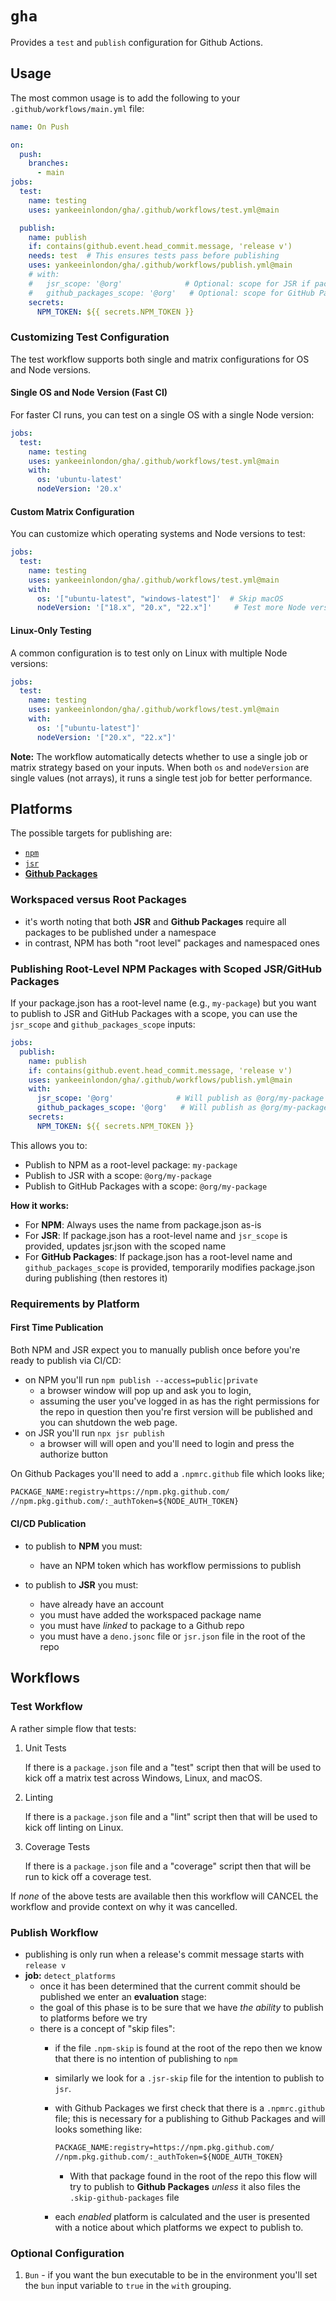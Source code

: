 # `gha`

Provides a `test` and `publish` configuration for Github Actions.

## Usage

The most common usage is to add the following to your `.github/workflows/main.yml` file:

```yml
name: On Push

on:
  push:
    branches:
      - main
jobs:
  test:
    name: testing
    uses: yankeeinlondon/gha/.github/workflows/test.yml@main

  publish:
    name: publish
    if: contains(github.event.head_commit.message, 'release v')
    needs: test  # This ensures tests pass before publishing
    uses: yankeeinlondon/gha/.github/workflows/publish.yml@main
    # with:
    #   jsr_scope: '@org'              # Optional: scope for JSR if package.json has root-level name
    #   github_packages_scope: '@org'   # Optional: scope for GitHub Packages if package.json has root-level name
    secrets:
      NPM_TOKEN: ${{ secrets.NPM_TOKEN }}
```

### Customizing Test Configuration

The test workflow supports both single and matrix configurations for OS and Node versions.

#### Single OS and Node Version (Fast CI)

For faster CI runs, you can test on a single OS with a single Node version:

```yml
jobs:
  test:
    name: testing
    uses: yankeeinlondon/gha/.github/workflows/test.yml@main
    with:
      os: 'ubuntu-latest'
      nodeVersion: '20.x'
```

#### Custom Matrix Configuration

You can customize which operating systems and Node versions to test:

```yml
jobs:
  test:
    name: testing
    uses: yankeeinlondon/gha/.github/workflows/test.yml@main
    with:
      os: '["ubuntu-latest", "windows-latest"]'  # Skip macOS
      nodeVersion: '["18.x", "20.x", "22.x"]'     # Test more Node versions
```

#### Linux-Only Testing

A common configuration is to test only on Linux with multiple Node versions:

```yml
jobs:
  test:
    name: testing
    uses: yankeeinlondon/gha/.github/workflows/test.yml@main
    with:
      os: '["ubuntu-latest"]'
      nodeVersion: '["20.x", "22.x"]'
```

**Note:** The workflow automatically detects whether to use a single job or matrix strategy based on your inputs. When both `os` and `nodeVersion` are single values (not arrays), it runs a single test job for better performance.


## Platforms

The possible targets for publishing are:

- [`npm`](https://www.npmjs.com/)
- [`jsr`](https://jsr.io/)
- [**Github Packages**](https://docs.github.com/en/packages/learn-github-packages/introduction-to-github-packages)

### Workspaced versus Root Packages

- it's worth noting that both **JSR** and **Github Packages** require all packages to be published under a namespace 
- in contrast, NPM has both "root level" packages and namespaced ones

### Publishing Root-Level NPM Packages with Scoped JSR/GitHub Packages

If your package.json has a root-level name (e.g., `my-package`) but you want to publish to JSR and GitHub Packages with a scope, you can use the `jsr_scope` and `github_packages_scope` inputs:

```yml
jobs:
  publish:
    name: publish
    if: contains(github.event.head_commit.message, 'release v')
    uses: yankeeinlondon/gha/.github/workflows/publish.yml@main
    with:
      jsr_scope: '@org'              # Will publish as @org/my-package to JSR
      github_packages_scope: '@org'   # Will publish as @org/my-package to GitHub Packages
    secrets:
      NPM_TOKEN: ${{ secrets.NPM_TOKEN }}
```

This allows you to:

- Publish to NPM as a root-level package: `my-package`
- Publish to JSR with a scope: `@org/my-package`
- Publish to GitHub Packages with a scope: `@org/my-package`

**How it works:**

- For **NPM**: Always uses the name from package.json as-is
- For **JSR**: If package.json has a root-level name and `jsr_scope` is provided, updates jsr.json with the scoped name
- For **GitHub Packages**: If package.json has a root-level name and `github_packages_scope` is provided, temporarily modifies package.json during publishing (then restores it)

### Requirements by Platform

#### First Time Publication

Both NPM and JSR expect you to manually publish once before you're ready to publish via CI/CD:

- on NPM you'll run `npm publish --access=public|private`
  - a browser window will pop up and ask you to login, 
  - assuming the user you've logged in as has the right permissions for the repo in question then you're first version will be published and you can shutdown the web page.
- on JSR you'll run `npx jsr publish`
  - a browser will will open and you'll need to login and press the authorize button

On Github Packages you'll need to add a `.npmrc.github` file which looks like;

```txt
PACKAGE_NAME:registry=https://npm.pkg.github.com/
//npm.pkg.github.com/:_authToken=${NODE_AUTH_TOKEN}
```

#### CI/CD Publication

- to publish to **NPM** you must:
  - have an NPM token which has workflow permissions to publish

- to publish to **JSR** you must:
  - have already have an account 
  - you must have added the workspaced package name
  - you must have _linked_ to package to a Github repo
  - you must have a `deno.jsonc` file or `jsr.json` file in the root of the repo


## Workflows


### Test Workflow

A rather simple flow that tests:

1. Unit Tests

    If there is a `package.json` file and a "test" script then that will be used to kick off a matrix test across Windows, Linux, and macOS.

2. Linting

    If there is a `package.json` file and a "lint" script then that will be used to kick off linting on Linux.

3. Coverage Tests

    If there is a `package.json` file and a "coverage" script then that will be run to kick off a coverage test.

If _none_ of the above tests are available then this workflow will CANCEL the workflow and provide context on why it was cancelled.

### Publish Workflow


- publishing is only run when a release's commit message starts with `release v`
- **job:** `detect_platforms` 
  - once it has been determined that the current commit should be published we enter an **evaluation** stage:
  - the goal of this phase is to be sure that we have _the ability_ to publish to platforms before we try
  - there is a concept of "skip files":
    - if the file `.npm-skip` is found at the root of the repo then we know that there is no intention of publishing to `npm`
    - similarly we look for a `.jsr-skip` file for the intention to publish to `jsr`.
    - with Github Packages we first check that there is a `.npmrc.github` file; this is necessary for a publishing to Github Packages and will looks something like:

        ```txt
        PACKAGE_NAME:registry=https://npm.pkg.github.com/
        //npm.pkg.github.com/:_authToken=${NODE_AUTH_TOKEN}
        ```

      - With that package found in the root of the repo this flow will try to publish to **Github Packages** _unless_ it also files the `.skip-github-packages` file 
    - each _enabled_ platform is calculated and the user is presented with a notice about which platforms we expect to publish to.

### Optional Configuration

1. `Bun` - if you want the bun executable to be in the environment you'll set the `bun` input variable to `true` in the `with` grouping.
